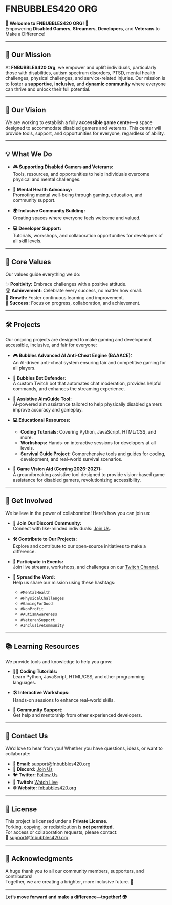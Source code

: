 # **FNBUBBLES420 ORG**

🌟 **Welcome to FNBUBBLES420 ORG!** 🌟  
Empowering **Disabled Gamers**, **Streamers**, **Developers**, and **Veterans** to Make a Difference!

---

## 🎯 **Our Mission**

At **FNBUBBLES420 Org**, we empower and uplift individuals, particularly those with disabilities, autism spectrum disorders, PTSD, mental health challenges, physical challenges, and service-related injuries. Our mission is to foster a **supportive**, **inclusive**, and **dynamic community** where everyone can thrive and unlock their full potential.

---

## 🌟 **Our Vision**

We are working to establish a fully **accessible game center**—a space designed to accommodate disabled gamers and veterans. This center will provide tools, support, and opportunities for everyone, regardless of ability.

---

## 💡 **What We Do**

- **🎮 Supporting Disabled Gamers and Veterans:**  
   Tools, resources, and opportunities to help individuals overcome physical and mental challenges.

- **🧠 Mental Health Advocacy:**  
   Promoting mental well-being through gaming, education, and community support.

- **🌍 Inclusive Community Building:**  
   Creating spaces where everyone feels welcome and valued.

- **💻 Developer Support:**  
   Tutorials, workshops, and collaboration opportunities for developers of all skill levels.

---

## 🌟 **Core Values**

Our values guide everything we do:

✨ **Positivity:** Embrace challenges with a positive attitude.  
🏆 **Achievement:** Celebrate every success, no matter how small.  
🌱 **Growth:** Foster continuous learning and improvement.  
🚀 **Success:** Focus on progress, collaboration, and achievement.  

---

## 🛠️ **Projects**

Our ongoing projects are designed to make gaming and development accessible, inclusive, and fair for everyone:

- **🎮 Bubbles Advanced AI Anti-Cheat Engine (BAAACE):**  
   An AI-driven anti-cheat system ensuring fair and competitive gaming for all players.

- **🤖 Bubbles Bot Defender:**  
   A custom Twitch bot that automates chat moderation, provides helpful commands, and enhances the streaming experience.

- **🎯 Assistive AimGuide Tool:**  
   AI-powered aim assistance tailored to help physically disabled gamers improve accuracy and gameplay.

- **💻 Educational Resources:**  
   - **Coding Tutorials:** Covering Python, JavaScript, HTML/CSS, and more.  
   - **Workshops:** Hands-on interactive sessions for developers at all levels.  
   - **Survival Guide Project:** Comprehensive tools and guides for coding, development, and real-world survival scenarios.

- **🌟 Game Vision Aid (Coming 2026-2027):**  
   A groundbreaking assistive tool designed to provide vision-based game assistance for disabled gamers, revolutionizing accessibility.

---

## 🚀 **Get Involved**

We believe in the power of collaboration! Here’s how you can join us:

- **🤝 Join Our Discord Community:**  
   Connect with like-minded individuals: [Join Us](https://discord.fnbubbles420.org/invite).

- **🛠️ Contribute to Our Projects:**  
   Explore and contribute to our open-source initiatives to make a difference.

- **🎉 Participate in Events:**  
   Join live streams, workshops, and challenges on our [Twitch Channel](https://www.twitch.tv/fnbubbles420org).

- **📢 Spread the Word:**  
   Help us share our mission using these hashtags:  
   - `#MentalHealth`  
   - `#PhysicalChallenges`  
   - `#GamingForGood`  
   - `#NonProfit`  
   - `#AutismAwareness`  
   - `#VeteranSupport`  
   - `#InclusiveCommunity`  

---

## 📚 **Learning Resources**

We provide tools and knowledge to help you grow:

- **👨‍💻 Coding Tutorials:**  
   Learn Python, JavaScript, HTML/CSS, and other programming languages.

- **🛠️ Interactive Workshops:**  
   Hands-on sessions to enhance real-world skills.

- **🙌 Community Support:**  
   Get help and mentorship from other experienced developers.

---

## 💬 **Contact Us**

We’d love to hear from you! Whether you have questions, ideas, or want to collaborate:

- **📧 Email:** [support@fnbubbles420.org](mailto:support@fnbubbles420.org)  
- **💬 Discord:** [Join Us](https://discord.fnbubbles420.org/invite)  
- **🐦 Twitter:** [Follow Us](https://twitter.com/fnbubbles420org)  
- **🎥 Twitch:** [Watch Live](https://www.twitch.tv/fnbubbles420org)  
- **🌐 Website:** [fnbubbles420.org](https://fnbubbles420.org)

---

## 📄 **License**

This project is licensed under a **Private License**.  
Forking, copying, or redistribution is **not permitted**.  
For access or collaboration requests, please contact:  
📧 [support@fnbubbles420.org](mailto:support@fnbubbles420.org).

---

## 🙌 **Acknowledgments**

A huge thank you to all our community members, supporters, and contributors!  
Together, we are creating a brighter, more inclusive future. 🚀  

---

**Let’s move forward and make a difference—together! 🌍**  
